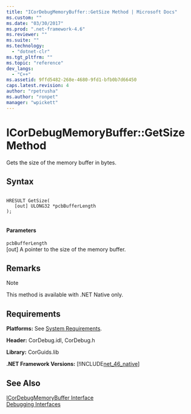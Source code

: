 ```yaml
---
title: "ICorDebugMemoryBuffer::GetSize Method | Microsoft Docs"
ms.custom: ""
ms.date: "03/30/2017"
ms.prod: ".net-framework-4.6"
ms.reviewer: ""
ms.suite: ""
ms.technology: 
  - "dotnet-clr"
ms.tgt_pltfrm: ""
ms.topic: "reference"
dev_langs: 
  - "C++"
ms.assetid: 9ffd5482-268e-4680-9fd1-bfb0b7d66450
caps.latest.revision: 4
author: "rpetrusha"
ms.author: "ronpet"
manager: "wpickett"
---
```

# ICorDebugMemoryBuffer::GetSize Method
Gets the size of the memory buffer in bytes.  
  
## Syntax  
  
```  
  
HRESULT GetSize(  
   [out] ULONG32 *pcbBufferLength  
);  
  
```  
  
#### Parameters  
 `pcbBufferLength`  
 [out] A pointer to the size of the memory buffer.  
  
## Remarks  
  
> [!NOTE]
>  This method is available with .NET Native only.  
  
## Requirements  
 **Platforms:** See [System Requirements](../../../../docs/framework/getting-started/system-requirements.md).  
  
 **Header:** CorDebug.idl, CorDebug.h  
  
 **Library:** CorGuids.lib  
  
 **.NET Framework Versions:** [!INCLUDE[net_46_native](../../../../includes/net-46-native-md.md)]  
  
## See Also  
 [ICorDebugMemoryBuffer Interface](../../../../docs/framework/unmanaged-api/debugging/icordebugfunction2-interface1.md)   
 [Debugging Interfaces](../../../../docs/framework/unmanaged-api/debugging/debugging-interfaces.md)